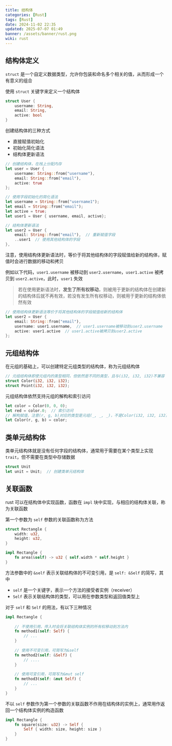 ```yaml
---
title: 结构体
categories: [Rust]
tags: [Rust]
date: 2024-11-02 22:35
updated: 2025-07-07 01:49
banner: /assets/banner/rust.png
wiki: rust
---
```

## 结构体定义

`struct` 是一个自定义数据类型，允许你包装和命名多个相关的值，从而形成一个有意义的组合

使用 `struct` 关键字来定义一个结构体

```rust
struct User {
    username: String,
    email: String,
    active: bool
}
```

创建结构体的三种方式

- 直接赋值初始化
- 初始化简化语法
- 结构体更新语法

```rust
// 创建结构体，在栈上分配内存
let user = User {
    username: String::from("username"),
    email: String::from("email"),
    active: true
};

// 使用字段初始化的简化语法
let username = String::from("username1");
let email = String::from("email");
let active = true;
let user1 = User { username, email, active};

// 结构体更新语法
let user2 = User {
    email: String::from("email"),  // 重新赋值字段
    ..user1  // 使用其他结构体的字段
},
```

注意，使用结构体更新语法时，等价于将其他结构体的字段赋值给新的结构体，赋值时会进行数据的移动和拷贝

例如以下代码，`user1.username` 被移动到 `user2.username`，`user1.active` 被拷贝到 `user2.active`，此时，`user1` 失效

> 若在使用更新语法时，**发生了所有权移动**，则被用于更新的结构体在创建新的结构体后就不再有效，若没有发生所有权移动，则被用于更新的结构体依然有效

```rust
// 使用结构体更新语法等价于将其他结构体的字段赋值给新的结构体
let user2 = User {
    email: String::from("email"),
    username: user1.username,  // user1.username被移动到user2.username
    active: user1.active  // user1.active被拷贝到user2.active
};
```

## 元组结构体

在元组的基础上，可以创建特定元组类型的结构体，称为元组结构体

```rust
// 元组结构体即使元组内的类型相同，但依然是不同的类型，且与(i32, i32, i32)不兼容
struct Color(i32, i32, i32);
struct Point(i32, i32, i32);
```

元组结构体依然支持元组的解构和索引访问

```rust
let color = Color(0, 0, 0);
let red = color.0;  // 索引访问
// 解构赋值，注意(r, g, b)对应的类型是元组(_, _, _)，不是Color(i32, i32, i32)
let Color(r, g, b) = color;
```

## 类单元结构体

类单元结构体就是没有任何字段的结构体，通常用于需要在某个类型上实现 `trait`，但不需要在类型中存储数据

```rust
struct Unit
let unit = Unit;  // 创建类单元结构体
```

## 关联函数

rust 可以在结构体中实现函数，函数在 `impl` 块中实现，与相应的结构体关联，称为关联函数

第一个参数为 `self` 参数的关联函数称为方法

```rust
struct Rectangle {
    width: u32,
    height: u32,
}

impl Rectangle {
    fn area(&self) -> u32 { self.width * self.height }
}
```

方法参数中的 `&self` 表示关联结构体的不可变引用，是 `self: &Self` 的简写，其中

- `self` 是一个关键字，表示一个方法的接受者实例（receiver）
- `Self` 表示关联结构体的类型，可以用在参数类型和返回值类型上

对于 `self` 和 `Self` 的用法，有以下三种情况

```rust
impl Rectangle {
    
    // 不使用引用，传入时会将关联结构体实例的所有权移动到方法内
    fn method1(self: Self) {
        // ...
    }
    
    // 使用不可变引用，可简写为&self
    fn method2(self: &Self) {
        // ....
    }
    
    // 使用可变引用，可简写为&mut self
    fn method3(self: &mut Self) {
        // ...
    }
}
```

不以 `self` 参数作为第一个参数的关联函数不作用在结构体的实例上，通常用作返回一个结构体实例的构造函数

```rust
impl Rectangle {
    fn square(size: u32) -> Self {
        Self { width: size, height: size }
    }
}
```
